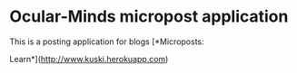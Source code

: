 # Ocular-Minds micropost application

This is a posting application for blogs
[*Microposts:

Learn*](http://www.kuski.herokuapp.com)
